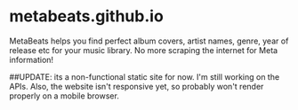 # metabeats.github.io
MetaBeats helps you find perfect album covers, artist names, genre, year of release etc for your music library. No more scraping the internet for Meta information!

##UPDATE: its a non-functional static site for now. I'm still working on the APIs. Also, the website isn't responsive yet, so probably won't render properly on a mobile browser.